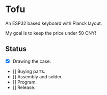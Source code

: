 # Tofu
An ESP32 based keyboard with Planck layout.

My goal is to keep the price under 50 CNY!

## Status

- [x] Drawing the case.
- [] Buying parts.
- [] Assembly and solder.
- [] Program.
- [] Release.
